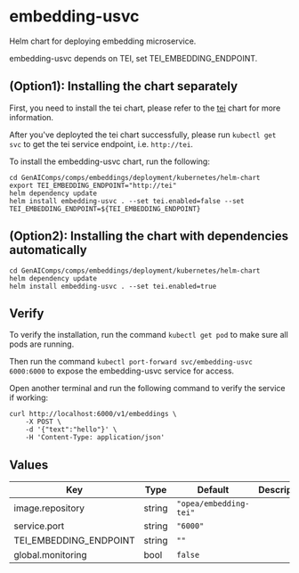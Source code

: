 # embedding-usvc

Helm chart for deploying embedding microservice.

embedding-usvc depends on TEI, set TEI_EMBEDDING_ENDPOINT.

## (Option1): Installing the chart separately

First, you need to install the tei chart, please refer to the [tei](../../../../3rd_parties/tei/deployment/kubernetes/helm-chart) chart for more information.

After you've deployted the tei chart successfully, please run `kubectl get svc` to get the tei service endpoint, i.e. `http://tei`.

To install the embedding-usvc chart, run the following:

```console
cd GenAIComps/comps/embeddings/deployment/kubernetes/helm-chart
export TEI_EMBEDDING_ENDPOINT="http://tei"
helm dependency update
helm install embedding-usvc . --set tei.enabled=false --set TEI_EMBEDDING_ENDPOINT=${TEI_EMBEDDING_ENDPOINT}
```

## (Option2): Installing the chart with dependencies automatically

```console
cd GenAIComps/comps/embeddings/deployment/kubernetes/helm-chart
helm dependency update
helm install embedding-usvc . --set tei.enabled=true
```

## Verify

To verify the installation, run the command `kubectl get pod` to make sure all pods are running.

Then run the command `kubectl port-forward svc/embedding-usvc 6000:6000` to expose the embedding-usvc service for access.

Open another terminal and run the following command to verify the service if working:

```console
curl http://localhost:6000/v1/embeddings \
    -X POST \
    -d '{"text":"hello"}' \
    -H 'Content-Type: application/json'
```

## Values

| Key                    | Type   | Default                | Description |
| ---------------------- | ------ | ---------------------- | ----------- |
| image.repository       | string | `"opea/embedding-tei"` |             |
| service.port           | string | `"6000"`               |             |
| TEI_EMBEDDING_ENDPOINT | string | `""`                   |             |
| global.monitoring      | bool   | `false`                |             |
